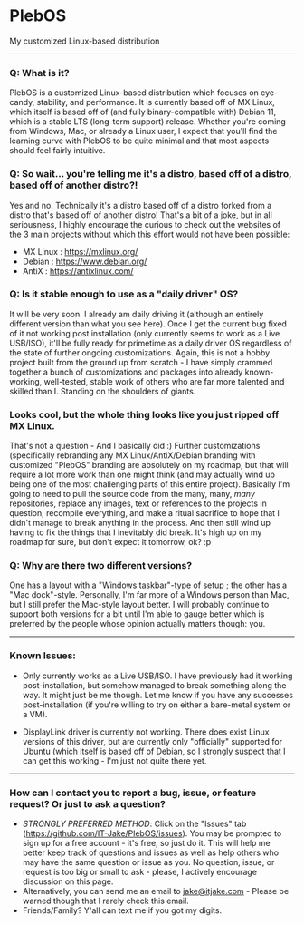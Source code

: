 # PlebOS
My customized Linux-based distribution
________________________
### Q: What is it?
PlebOS is a customized Linux-based distribution which focuses on eye-candy, stability, and performance. It is currently based off of MX Linux, which itself is based off of (and fully binary-compatible with) Debian 11, which is a stable LTS (long-term support) release. Whether you're coming from Windows, Mac, or already a Linux user, I expect that you'll find the learning curve with PlebOS to be quite minimal and that most aspects should feel fairly intuitive. 

### Q: So wait... you're telling me it's a distro, based off of a distro, based off of another distro?!
Yes and no. Technically it's a distro based off of a distro forked from a distro that's based off of another distro! That's a bit of a joke, but in all seriousness, I highly encourage the curious to check out the websites of the 3 main projects without which this effort would not have been possible:
- MX Linux : https://mxlinux.org/
- Debian : https://www.debian.org/
- AntiX : https://antixlinux.com/

### Q: Is it stable enough to use as a "daily driver" OS? 
It will be very soon. I already am daily driving it (although an entirely different version than what you see here). Once I get the current bug fixed of it not working post installation (only currently seems to work as a Live USB/ISO), it'll be fully ready for primetime as a daily driver OS regardless of the state of further ongoing customizations. Again, this is not a hobby project built from the ground up from scratch - I have simply crammed together a bunch of customizations and packages into already known-working, well-tested, stable work of others who are far more talented and skilled than I. Standing on the shoulders of giants.

### Looks cool, but the whole thing looks like you just ripped off MX Linux.
That's not a question - And I basically did :) 
Further customizations (specifically rebranding any MX Linux/AntiX/Debian branding with customized "PlebOS" branding are absolutely on my roadmap, but that will require a lot more work than one might think (and may actually wind up being one of the most challenging parts of this entire project). Basically I'm going to need to pull the source code from the many, many, *many* repositories, replace any images, text or references to the projects in question, recompile everything, and make a ritual sacrifice to hope that I didn't manage to break anything in the process. And then still wind up having to fix the things that I inevitably did break. It's high up on my roadmap for sure, but don't expect it tomorrow, ok? :p

### Q: Why are there two different versions?
One has a layout with a "Windows taskbar"-type of setup ; the other has a "Mac dock"-style. Personally, I'm far more of a Windows person than Mac, but I still prefer the Mac-style layout better. I will probably continue to support both versions for a bit until I'm able to gauge better which is preferred by the people whose opinion actually matters though: you.
__________________________
### Known Issues:
- Only currently works as a Live USB/ISO. I have previously had it working post-installation, but somehow managed to break something along the way. It might just be me though. Let me know if you have any successes post-installation (if you're willing to try on either a bare-metal system or a VM).

- DisplayLink driver is currently not working. There does exist Linux versions of this driver, but are currently only "officially" supported for Ubuntu (which itself is based off of Debian, so I strongly suspect that I can get this working - I'm just not quite there yet.
__________________________
### How can I contact you to report a bug, issue, or feature request? Or just to ask a question?
- *STRONGLY PREFERRED METHOD*: Click on the "Issues" tab (https://github.com/IT-Jake/PlebOS/issues). You may be prompted to sign up for a free account - it's free, so just do it. This will help me better keep track of questions and issues as well as help others who may have the same question or issue as you. No question, issue, or request is too big or small to ask - please, I actively encourage discussion on this page.
- Alternatively, you can send me an email to jake@itjake.com - Please be warned though that I rarely check this email.
- Friends/Family? Y'all can text me if you got my digits.
